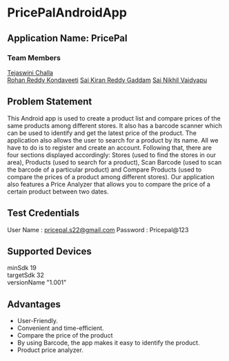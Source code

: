 # PricePalAndroidApp
## Application Name: PricePal

### Team Members
[Tejaswini Challa](https://github.com/tejaswinichalla1812)<br>
[Rohan Reddy Kondaveeti](https://github.com/rohan2453)
[Sai Kiran Reddy Gaddam](https://github.com/iamsaikiran)
[Sai Nikhil Vaidyapu](https://github.com/vaidyapusainikhil)

## Problem Statement
This Android app is used to create a product list and compare prices of the same products among different stores. It also has a barcode scanner which can be used to identify and get the latest price of the product. The application also allows the user to search for a product by its name. All we have to do is to register and create an account. Following that, there are four sections displayed accordingly: Stores (used to find the stores in our area), Products (used to search for a product), Scan Barcode (used to scan the barcode of a particular product) and Compare Products (used to compare the prices of a product among different stores). Our application also features a Price Analyzer that allows you to compare the price of a certain product between two dates.


## Test Credentials
User Name : pricepal.s22@gmail.com
Password : Pricepal@123


## Supported Devices
minSdk 19<br>
targetSdk 32<br>
versionName "1.001"

## Advantages
- User-Friendly.
- Convenient and time-efficient.
- Compare the price of the product
- By using Barcode, the app makes it easy to identify the product.
- Product price analyzer.







